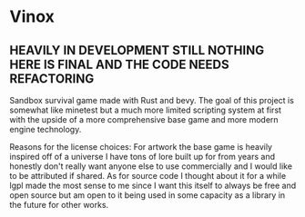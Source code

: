 # Vinox

## HEAVILY IN DEVELOPMENT STILL NOTHING HERE IS FINAL AND THE CODE NEEDS REFACTORING

Sandbox survival game made with Rust and bevy.
The goal of this project is somewhat like minetest but a much more limited scripting system at first with the upside of a more comprehensive base game and
more modern engine technology.

Reasons for the license choices:
For artwork the base game is heavily inspired off of a universe I have tons of lore built up for from years and honestly don't really want anyone else
to use commercially and I would like to be attributed if shared. As for source code I thought about it for a while lgpl made the most sense to me since I want
this itself to always be free and open source but am open to it being used in some capacity as a library in the future for other works.
